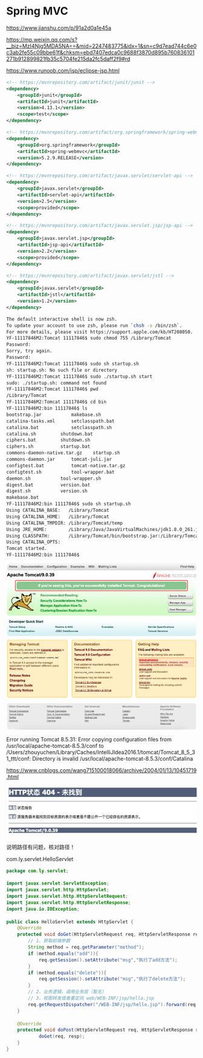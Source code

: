 

# Spring MVC

https://www.jianshu.com/p/91a2d0a1e45a

https://mp.weixin.qq.com/s?__biz=MzI4Njg5MDA5NA==&mid=2247483775&idx=1&sn=c9d7ead744c6e0c3ab2fe55c09bbe61f&chksm=ebd7407edca0c9688f3870d895b760836101271b912899821fb35c5704fe215da2fc5daff2f9#rd

https://www.runoob.com/jsp/eclipse-jsp.html



```xml
<!-- https://mvnrepository.com/artifact/junit/junit -->
<dependency>
    <groupId>junit</groupId>
    <artifactId>junit</artifactId>
    <version>4.13.1</version>
    <scope>test</scope>
</dependency>
```





```xml
<!-- https://mvnrepository.com/artifact/org.springframework/spring-webmvc -->
<dependency>
    <groupId>org.springframework</groupId>
    <artifactId>spring-webmvc</artifactId>
    <version>5.2.9.RELEASE</version>
</dependency>
```



```xml
<!-- https://mvnrepository.com/artifact/javax.servlet/servlet-api -->
<dependency>
    <groupId>javax.servlet</groupId>
    <artifactId>servlet-api</artifactId>
    <version>2.5</version>
    <scope>provided</scope>
</dependency>
```



```xml
<!-- https://mvnrepository.com/artifact/javax.servlet.jsp/jsp-api -->
<dependency>
    <groupId>javax.servlet.jsp</groupId>
    <artifactId>jsp-api</artifactId>
    <version>2.2</version>
    <scope>provided</scope>
</dependency>
```



```xml
<!-- https://mvnrepository.com/artifact/javax.servlet/jstl -->
<dependency>
    <groupId>javax.servlet</groupId>
    <artifactId>jstl</artifactId>
    <version>1.2</version>
</dependency>
```





```bash
The default interactive shell is now zsh.
To update your account to use zsh, please run `chsh -s /bin/zsh`.
For more details, please visit https://support.apple.com/kb/HT208050.
YF-11117846M2:Tomcat 11117846$ sudo chmod 755 /Library/Tomcat
Password:
Sorry, try again.
Password:
YF-11117846M2:Tomcat 11117846$ sudo sh startup.sh
sh: startup.sh: No such file or directory
YF-11117846M2:Tomcat 11117846$ sudo ./startup.sh start
sudo: ./startup.sh: command not found
YF-11117846M2:Tomcat 11117846$ pwd
/Library/Tomcat
YF-11117846M2:Tomcat 11117846$ cd bin
YF-11117846M2:bin 11117846$ ls
bootstrap.jar			makebase.sh
catalina-tasks.xml		setclasspath.bat
catalina.bat			setclasspath.sh
catalina.sh			shutdown.bat
ciphers.bat			shutdown.sh
ciphers.sh			startup.bat
commons-daemon-native.tar.gz	startup.sh
commons-daemon.jar		tomcat-juli.jar
configtest.bat			tomcat-native.tar.gz
configtest.sh			tool-wrapper.bat
daemon.sh			tool-wrapper.sh
digest.bat			version.bat
digest.sh			version.sh
makebase.bat
YF-11117846M2:bin 11117846$ sudo sh startup.sh
Using CATALINA_BASE:   /Library/Tomcat
Using CATALINA_HOME:   /Library/Tomcat
Using CATALINA_TMPDIR: /Library/Tomcat/temp
Using JRE_HOME:        /Library/Java/JavaVirtualMachines/jdk1.8.0_261.jdk/Contents/Home
Using CLASSPATH:       /Library/Tomcat/bin/bootstrap.jar:/Library/Tomcat/bin/tomcat-juli.jar
Using CATALINA_OPTS:   
Tomcat started.
YF-11117846M2:bin 11117846$ 
```



![image-20201017155455057](SpringMVC.assets/image-20201017155455057.png)







Error running Tomcat 8.5.31: Error copying configuration files from /usr/local/apache-tomcat-8.5.3/conf to /Users/zhouyuchen/Library/Caches/IntelliJIdea2016.1/tomcat/Tomcat_8_5_31_ttt/conf: Directory is invalid /usr/local/apache-tomcat-8.5.3/conf/Catalina

https://www.cnblogs.com/wang715100018066/archive/2004/01/13/10451719.html







![image-20201018040414009](SpringMVC.assets/image-20201018040414009.png)

说明路径有问题，核对路径！





com.ly.servlet.HelloServlet

```java
package com.ly.servlet;

import javax.servlet.ServletException;
import javax.servlet.http.HttpServlet;
import javax.servlet.http.HttpServletRequest;
import javax.servlet.http.HttpServletResponse;
import java.io.IOException;

public class HelloServlet extends HttpServlet {
    @Override
    protected void doGet(HttpServletRequest req, HttpServletResponse resp) throws ServletException, IOException {
        // 1、获取前端参数
        String method = req.getParameter("method");
        if (method.equals("add")){
            req.getSession().setAttribute("msg","执行了add方法");
        }
        if (method.equals("delete")){
            req.getSession().setAttribute("msg","执行了delete方法");
        }
        // 2、业务逻辑，调用业务层（暂无）
        // 3、视图转发或者重定向 web/WEB-INF/jsp/hello.jsp
        req.getRequestDispatcher("/WEB-INF/jsp/hello.jsp").forward(req, resp);
    }

    @Override
    protected void doPost(HttpServletRequest req, HttpServletResponse resp) throws ServletException, IOException {
            doGet(req, resp);
    }
}
```


